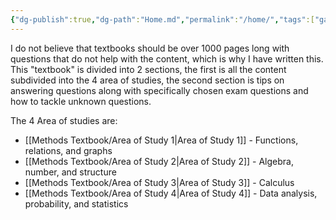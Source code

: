 ```yaml
---
{"dg-publish":true,"dg-path":"Home.md","permalink":"/home/","tags":["gardenEntry"]}
---
```


<meta content="Home" property="og:title" />
<meta content="Math Methods" property="og:description" />
<meta content="https://math-methods.vercel.app/" property="og:url" />
<meta content="https://raw.githubusercontent.com/zai1208/math-methods/refs/heads/main/src/site/favicon.svg" property="og:image" />

I do not believe that textbooks should be over 1000 pages long with questions that do not help with the content, which is why I have written this. This "textbook" is divided into 2 sections, the first is all the content subdivided into the 4 area of studies, the second section is tips on answering questions along with specifically chosen exam questions and how to tackle unknown questions.

The 4 Area of studies are:
- [[Methods Textbook/Area of Study 1\|Area of Study 1]] - Functions, relations, and graphs
- [[Methods Textbook/Area of Study 2\|Area of Study 2]] - Algebra, number, and structure 
- [[Methods Textbook/Area of Study 3\|Area of Study 3]] - Calculus
- [[Methods Textbook/Area of Study 4\|Area of Study 4]] - Data analysis, probability, and statistics